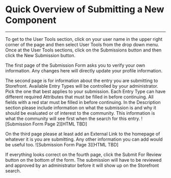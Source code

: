 # Quick Overview of Submitting a New Component

---

To get to the User Tools section, click on your user name in the upper right corner of the page and then select User Tools from the drop down menu. Once at the User Tools sections, click on the Submissions button and then click the New Submission button.

The first page of the Submission Form asks you to verify your own information. Any changes here will directly update your profile information.

The second page is for information about the entry you are submitting to Storefront. Available Entry Types will be controlled by your administrator. Pick the one that best applies to your submission. Each Entry Type can have different required Attributes that must be filled in before continuing. All fields with a red star must be filled in before continuing. In the Description section please include information on what the submission is and why it should be evaluated or of interest to the community. This information is what the community will see first when the search for this entry.
![Submission Form Page 2][HTML TBD]

On the third page please at least add an External Link to the homepage of whatever it is you are submitting. Any other information you can add would be useful too.
![Submission Form Page 3][HTML TBD]

If everything looks correct on the fourth page, click the Submit For Review button on the bottom of the form. The submission will have to be reviewed and approved by an administrator before it will show up on the Storefront search.